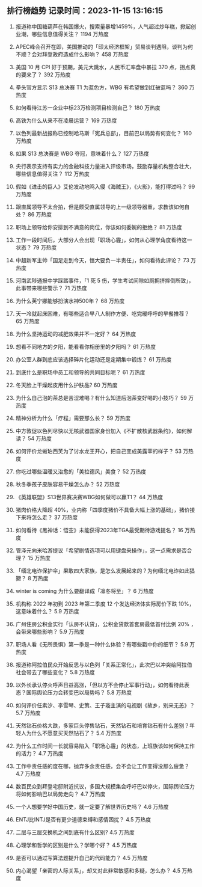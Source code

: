 
## 排行榜趋势 记录时间：2023-11-15 13:16:15
  
  1. 报道称中国糖葫芦在韩国爆火，搜索量暴增1459%，人气超过炒年糕，掀起创业潮，哪些信息值得关注？ 1194 万热度
    
  2. APEC峰会召开在即，美国推动的「印太经济框架」贸易谈判遇阻，谈判为何不顺？会对拜登政府造成什么影响？ 458 万热度
    
  3. 美国 10 月 CPI 好于预期，美元大跳水，人民币汇率盘中暴拉 370 点，拐点真的要来了？ 392 万热度
    
  4. 拳头官方显示 S13 总决赛 T1 为蓝色方，WBG 有希望做到红破蓝吗？ 360 万热度
    
  5. 如何看待江苏一企业中标23万检测项目检测自己？ 180 万热度
    
  6. 高铁为什么从来不在凌晨运营？ 169 万热度
    
  7. 以色列最新战报称已控制哈马斯「宪兵总部」，目前巴以局势有何变化？ 160 万热度
    
  8. 如果 S13 总决赛是 WBG 夺冠，意味着什么？ 127 万热度
    
  9. 央行表示支持有实力的金融科技力量进入评级市场，鼓励存量机构整合壮大，哪些信息值得关注？ 112 万热度
    
  10. 假如《进击的巨人》艾伦发动地鸣入侵《海贼王》，《火影》，能打得过吗？ 99 万热度
    
  11. 跟直属领导不太合拍，但是颇受直属领导的上一级领导器重，求教该如何自处？ 86 万热度
    
  12. 职场上领导给你安排到不满意的岗位，你该如何委婉的拒绝？ 81 万热度
    
  13. 工作一段时间后，大部分人会出现「职场心霾」，如何从心理学角度看待这一状态？ 79 万热度
    
  14. 中超新军主帅「国足走到今天，恒大要负一半责任」，如何看待此评论？ 73 万热度
    
  15. 河南武陟通报中学踩踏事件，「1 死 5 伤，学生考试间隙如厕拥挤摔倒所致」，此事带来哪些警示？ 71 万热度
    
  16. 为什么芙宁娜能够扮演水神500年？ 68 万热度
    
  17. 天一冷就起床困难，有哪些适合早八人制作方便、吃完暖呼呼的早餐推荐？ 65 万热度
    
  18. 为什么坚持运动的减肥效果并不一定好？ 64 万热度
    
  19. 想看不同地方的夕阳，能看看你相册里的夕阳吗？ 61 万热度
    
  20. 办公室人群到底应该选择碎片化运动还是定期集中锻炼？ 61 万热度
    
  21. 到底什么是职场中员工和领导的共同目标呢？ 61 万热度
    
  22. 冬天脸上干燥起皮用什么护肤品? 60 万热度
    
  23. 为什么自己泡的茶总是苦涩难喝？有什么知道后泡茶变好喝的小技巧？ 59 万热度
    
  24. 精神分析为什么「疗程」需要那么长？ 59 万热度
    
  25. 中方敦促以色列尽快以无核武器国家身份加入《不扩散核武器条约》，如何解读？ 54 万热度
    
  26. 如何评价龙蜥珀西芙为了讨水龙王开心，把自己变成美露莘的样子？ 53 万热度
    
  27. 你吃过哪些温暖又治愈的「美拉德风」美食？ 52 万热度
    
  28. 秋冬季孩子皮肤容易干燥怎么办？ 52 万热度
    
  29. 《英雄联盟》S13世界赛决赛WBG如何做可以赢T1？ 44 万热度
    
  30. 猪肉价格大降超 40%，业内称「四季度猪价不具备大幅上涨的基础」，猪价接下来将怎么走？ 37 万热度
    
  31. 如何看待《黑神话：悟空》未能获得2023年TGA最受期待游戏提名？ 16 万热度
    
  32. 管泽元向米哈游提议「希望剧情选项可以用键盘来操作」，这一点需求是否合理？ 15 万热度
    
  33. 「缅北电诈保护伞」果敢四大家族，是怎么发展起来的？为何缅北电诈如此猖獗？ 8 万热度
    
  34. winter is coming 为什么要翻译成「凛冬将至」？ 6 万热度
    
  35. 机构称 2022 年初到 2023 年第二季度 12 个发达经济体实际房价下跌 10%，这意味着什么？ 5.9 万热度
    
  36. 广州住房公积金实行「认房不认贷」，公积金贷款首套房最低首付比例 20% ，会带来哪些影响？ 5.9 万热度
    
  37. 职场人看《无所畏惧》第一季是一种什么体验？有哪些戳中你的细节？ 5.9 万热度
    
  38. 报道称阿拉伯民众开始反思与以色列「关系正常化」，此次巴以冲突给阿拉伯社会带去了哪些变化？ 5.8 万热度
    
  39. 以外长承认停火呼声日益高涨，「但以方不会停止军事行动」，如何看待此表态？国际舆论压力会转变巴以局势吗？ 5.8 万热度
    
  40. 如何评价任素汐、李雪琴、史策、王子璇主演的电视剧《故乡，别来无恙》？ 5.7 万热度
    
  41. 天然钻石价格大跌，多家巨头停售钻石，天然钻石和培育钻石有什么差别？年轻人为什么不愿意买天然钻石了？ 5.4 万热度
    
  42. 为什么工作时间一长就容易陷入「职场心霾」的状态，上班族该如何保持工作的活力？ 4.7 万热度
    
  43. 工作中责任感的度在哪，抛弃多余责任感，会不会让工作变得没那么疲惫？ 4.7 万热度
    
  44. 数百民众到拜登宅邸附近抗议，多国大规模集会呼吁巴以停火，国际舆论压力将如何影响巴以局势走向？ 4.7 万热度
    
  45. 一个人想要学好中国历史，就一定要了解世界历史吗？ 4.6 万热度
    
  46. ENTJ比INTJ是否有更少道德束缚和感情困扰？ 4.5 万热度
    
  47. 二层与三层交换机之间到底有什么区别? 4.5 万热度
    
  48. 心理学和哲学的区别是什么？学哪个好？ 4.5 万热度
    
  49. 是否可以通过写算法题提升自己的代码能力？ 4.5 万热度
    
  50. 内心渴望「亲密的人际关系」，却又对此非常敏感和多疑，怎么办？ 4.5 万热度
    